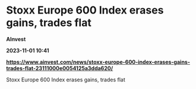 # Stoxx Europe 600 Index erases gains, trades flat
**AInvest**

**2023-11-01 10:41**

**https://www.ainvest.com/news/stoxx-europe-600-index-erases-gains-trades-flat-23111000e0054125a3dda620/**

Stoxx Europe 600 Index erases gains, trades flat